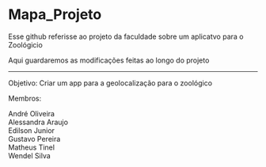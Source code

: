 # Mapa_Projeto
Esse github referisse ao projeto da faculdade sobre um aplicatvo para o Zoológicio

Aqui guardaremos as modificações feitas ao longo do projeto

--------------------------------------------------------------------------------

Objetivo: Criar um app para a geolocalização para o zoológico

Membros: 

André Oliveira
<br>
Alessandra Araujo
<br>
Edilson Junior
<br>
Gustavo Pereira
<br>
Matheus Tinel
<br>
Wendel Silva
